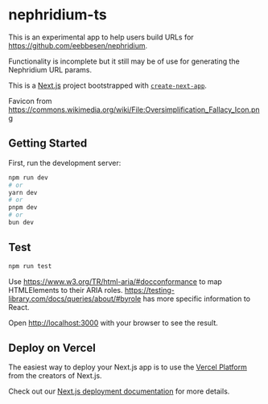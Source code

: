 # nephridium-ts
This is an experimental app to help users build URLs for https://github.com/eebbesen/nephridium.

Functionality is incomplete but it still may be of use for generating the Nephridium URL params.


This is a [Next.js](https://nextjs.org/) project bootstrapped with [`create-next-app`](https://github.com/vercel/next.js/tree/canary/packages/create-next-app).

Favicon from https://commons.wikimedia.org/wiki/File:Oversimplification_Fallacy_Icon.png

## Getting Started

First, run the development server:

```bash
npm run dev
# or
yarn dev
# or
pnpm dev
# or
bun dev
```

## Test

```bash
npm run test
```

Use https://www.w3.org/TR/html-aria/#docconformance to map HTMLElements to their ARIA roles.
https://testing-library.com/docs/queries/about/#byrole has more specific information to React.

Open [http://localhost:3000](http://localhost:3000) with your browser to see the result.

## Deploy on Vercel

The easiest way to deploy your Next.js app is to use the [Vercel Platform](https://vercel.com/new?utm_medium=default-template&filter=next.js&utm_source=create-next-app&utm_campaign=create-next-app-readme) from the creators of Next.js.

Check out our [Next.js deployment documentation](https://nextjs.org/docs/deployment) for more details.

